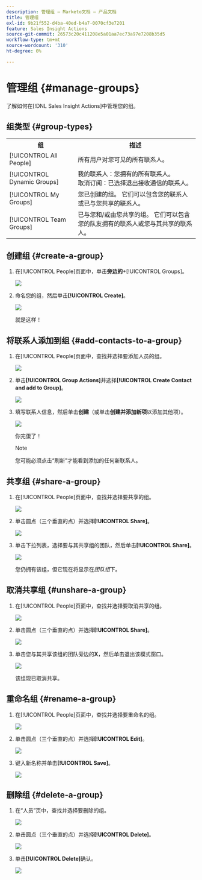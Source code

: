 ```yaml
---
description: 管理组 — Marketo文档 — 产品文档
title: 管理组
exl-id: 9b21f552-d4ba-40ed-b4a7-0070cf3e7201
feature: Sales Insight Actions
source-git-commit: 26573c20c411208e5a01aa7ec73a97e7208b35d5
workflow-type: tm+mt
source-wordcount: '310'
ht-degree: 0%

---
```


# 管理组 {#manage-groups}

了解如何在[!DNL Sales Insight Actions]中管理您的组。

## 组类型 {#group-types}

<table>
 <colgroup>
  <col>
  <col>
 </colgroup>
 <tbody>
  <tr>
   <th>组</th>
   <th>描述</th>
  </tr>
  <tr>
   <td>[!UICONTROL All People]</td>
   <td>所有用户对您可见的所有联系人。</td>
  </tr>
  <tr>
   <td>[!UICONTROL Dynamic Groups]</td>
   <td>我的联系人：您拥有的所有联系人。<br>取消订阅：已选择退出接收通信的联系人。</td>
  </tr>
  <tr>
   <td>[!UICONTROL My Groups]</td>
   <td>您已创建的组。 它们可以包含您的联系人或已与您共享的联系人。</td>
  </tr>
  <tr>
   <td>[!UICONTROL Team Groups]</td>
   <td>已与您和/或由您共享的组。 它们可以包含您的队友拥有的联系人或您与其共享的联系人。</td>
  </tr>
 </tbody>
</table>

## 创建组 {#create-a-group}

1. 在[!UICONTROL People]页面中，单击&#x200B;**旁边的**+[!UICONTROL Groups]。

   ![](assets/manage-groups-1.png)

1. 命名您的组，然后单击&#x200B;**[!UICONTROL Create]**。

   ![](assets/manage-groups-2.png)

   就是这样！

## 将联系人添加到组 {#add-contacts-to-a-group}

1. 在[!UICONTROL People]页面中，查找并选择要添加人员的组。

   ![](assets/manage-groups-3.png)

1. 单击&#x200B;**[!UICONTROL Group Actions]**&#x200B;并选择&#x200B;**[!UICONTROL Create Contact and add to Group]**。

   ![](assets/manage-groups-4.png)

1. 填写联系人信息，然后单击&#x200B;**创建**（或单击&#x200B;**创建并添加新项**&#x200B;以添加其他项）。

   ![](assets/manage-groups-5.png)

   你完蛋了！

   >[!NOTE]
   >
   >您可能必须点击“刷新”才能看到添加的任何新联系人。

## 共享组 {#share-a-group}

1. 在[!UICONTROL People]页面中，查找并选择要共享的组。

   ![](assets/manage-groups-6.png)

1. 单击圆点（三个垂直的点）并选择&#x200B;**[!UICONTROL Share]**。

   ![](assets/manage-groups-7.png)

1. 单击下拉列表，选择要与其共享组的团队，然后单击&#x200B;**[!UICONTROL Share]**。

   ![](assets/manage-groups-8.png)

   您仍拥有该组，但它现在将显示在&#x200B;_团队组_&#x200B;下。

## 取消共享组 {#unshare-a-group}

1. 在[!UICONTROL People]页面中，查找并选择要取消共享的组。

   ![](assets/manage-groups-9.png)

1. 单击圆点（三个垂直的点）并选择&#x200B;**[!UICONTROL Share]**。

   ![](assets/manage-groups-10.png)

1. 单击您与其共享该组的团队旁边的&#x200B;**X**，然后单击退出该模式窗口。

   ![](assets/manage-groups-11.png)

   该组现已取消共享。

## 重命名组 {#rename-a-group}

1. 在[!UICONTROL People]页面中，查找并选择要重命名的组。

   ![](assets/manage-groups-12.png)

1. 单击圆点（三个垂直的点）并选择&#x200B;**[!UICONTROL Edit]**。

   ![](assets/manage-groups-13.png)

1. 键入新名称并单击&#x200B;**[!UICONTROL Save]**。

   ![](assets/manage-groups-14.png)

## 删除组 {#delete-a-group}

1. 在“人员”页中，查找并选择要删除的组。

   ![](assets/manage-groups-15.png)

1. 单击圆点（三个垂直的点）并选择&#x200B;**[!UICONTROL Delete]**。

   ![](assets/manage-groups-16.png)

1. 单击&#x200B;**[!UICONTROL Delete]**&#x200B;确认。

   ![](assets/manage-groups-17.png)
